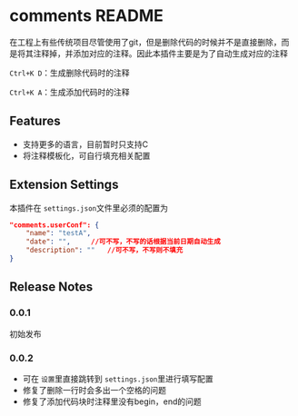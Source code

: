 # comments README

在工程上有些传统项目尽管使用了git，但是删除代码的时候并不是直接删除，而是将其注释掉，并添加对应的注释。因此本插件主要是为了自动生成对应的注释

`Ctrl+K D`：生成删除代码时的注释

`Ctrl+K A`：生成添加代码时的注释

## Features

* 支持更多的语言，目前暂时只支持C
* 将注释模板化，可自行填充相关配置

## Extension Settings

本插件在 `settings.json`文件里必须的配置为

```json
"comments.userConf": {
    "name": "testA",
    "date": "",		//可不写，不写的话根据当前日期自动生成
    "description": ""	//可不写，不写则不填充
}
```

## Release Notes

### 0.0.1

初始发布

### 0.0.2

* 可在 `设置`里直接跳转到 `settings.json`里进行填写配置
* 修复了删除一行时会多出一个空格的问题
* 修复了添加代码块时注释里没有begin，end的问题
